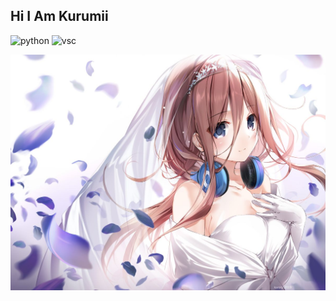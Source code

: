## Hi I Am Kurumii

<img src="https://user-images.githubusercontent.com/25181517/183423507-c056a6f9-1ba8-4312-a350-19bcbc5a8697.png" alt="python" width="70" height="70" style="max-width: 100%;"> <img src="https://user-images.githubusercontent.com/25181517/192108891-d86b6220-e232-423a-bf5f-90903e6887c3.png" alt="vsc" width="70" height="70" style="max-width: 100%;">

![image](https://github.com/Kurumii-ii/kurumii-ii/blob/main/Miku%20Nakano.jpg)
